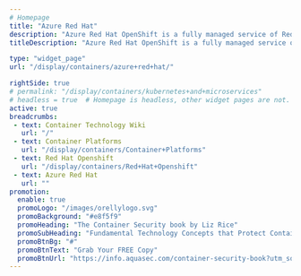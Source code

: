 ```yaml
---
# Homepage
title: "Azure Red Hat"
description: "Azure Red Hat OpenShift is a fully managed service of Red Hat OpenShift on Azure, jointly, engineered, operated and supported by Microsoft and Red Hat. This page gather resources about Azure Red Hat, and how to deploy Red Hat solutions on Azure."
titleDescription: "Azure Red Hat OpenShift is a fully managed service of Red Hat OpenShift on Azure, jointly, engineered, operated and supported by Microsoft and Red Hat. This page gather resources about Azure Red Hat, and how to deploy Red Hat solutions on Azure." 

type: "widget_page"
url: "/display/containers/azure+red+hat/" 

rightSide: true 
# permalink: "/display/containers/kubernetes+and+microservices"
# headless = true  # Homepage is headless, other widget pages are not.
active: true
breadcrumbs:
 - text: Container Technology Wiki
   url: "/"
 - text: Container Platforms
   url: "/display/containers/Container+Platforms"
 - text: Red Hat Openshift
   url: "/display/containers/Red+Hat+Openshift"
 - text: Azure Red Hat
   url: ""
promotion:
  enable: true
  promoLogo: "/images/orellylogo.svg"
  promoBackground: "#e8f5f9"
  promoHeading: "The Container Security book by Liz Rice"
  promoSubHeading: "Fundamental Technology Concepts that Protect Containerized Applications"
  promoBtnBg: "#"
  promoBtnText: "Grab Your FREE Copy"
  promoBtnUrl: "https://info.aquasec.com/container-security-book?utm_source=wiki"
---
```


